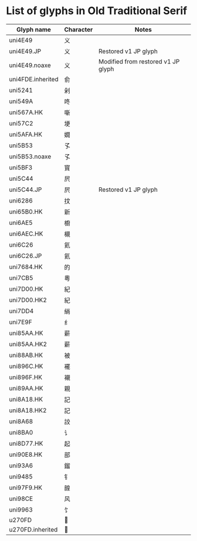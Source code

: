 # List of glyphs in Old Traditional Serif

Glyph name        | Character | Notes                             
----------------- | --------- | ----------------------------------
uni4E49           | 义         |                                   
uni4E49.JP        | 义         | Restored v1 JP glyph              
uni4E49.noaxe     | 义         | Modified from restored v1 JP glyph
uni4FDE.inherited | 俞         |                                   
uni5241           | 剁         |                                   
uni549A           | 咚         |                                   
uni567A.HK        | 噺         |                                   
uni57C2           | 埂         |                                   
uni5AFA.HK        | 嫺         |                                   
uni5B53           | 孓         |                                   
uni5B53.noaxe     | 孓         |                                   
uni5BF3           | 寳         |                                   
uni5C44           | 屄         |                                   
uni5C44.JP        | 屄         | Restored v1 JP glyph              
uni6286           | 抆         |                                   
uni65B0.HK        | 新         |                                   
uni6AE5           | 櫥         |                                   
uni6AEC.HK        | 櫬         |                                   
uni6C26           | 氦         |                                   
uni6C26.JP        | 氦         |                                   
uni7684.HK        | 的         |                                   
uni7CB5           | 粵         |                                   
uni7D00.HK        | 紀         |                                   
uni7D00.HK2       | 紀         |                                   
uni7DD4           | 緔         |                                   
uni7E9F           | 纟         |                                   
uni85AA.HK        | 薪         |                                   
uni85AA.HK2       | 薪         |                                   
uni88AB.HK        | 被         |                                   
uni896C.HK        | 襬         |                                   
uni896F.HK        | 襯         |                                   
uni89AA.HK        | 親         |                                   
uni8A18.HK        | 記         |                                   
uni8A18.HK2       | 記         |                                   
uni8A68           | 詨         |                                   
uni8BA0           | 讠         |                                   
uni8D77.HK        | 起         |                                   
uni90E8.HK        | 部         |                                   
uni93A6           | 鎦         |                                   
uni9485           | 钅         |                                   
uni97F9.HK        | 韹         |                                   
uni98CE           | 风         |                                   
uni9963           | 饣         |                                   
u270FD            | 𧃽        |                                   
u270FD.inherited  | 𧃽        |                                   